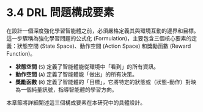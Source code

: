 # 3.4 DRL 問題構成要素

在設計一個深度強化學習智能體之前，必須嚴格定義其與環境互動的邊界和目標。這一步驟稱為強化學習問題的公式化 (Formulation)，主要包含三個核心要素的定義：狀態空間 (State Space)、動作空間 (Action Space) 和獎勵函數 (Reward Function)。

-   **狀態空間** (`S`) 定義了智能體能從環境中「看到」的所有資訊。
-   **動作空間** (`A`) 定義了智能體能「做出」的所有決策。
-   **獎勵函數** (`R`) 定義了智能體的「目標」，它將特定的狀態或（狀態-動作）對映為一個純量訊號，指導智能體的學習方向。

本章節將詳細闡述這三個構成要素在本研究中的具體設計。 